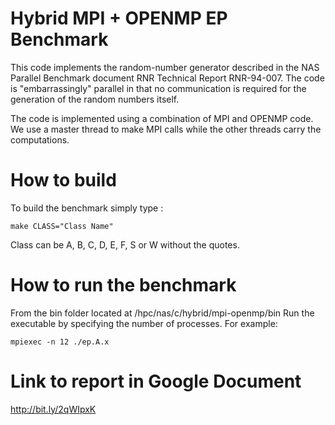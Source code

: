 # Hybrid MPI + OPENMP EP Benchmark

This code implements the random-number generator described in the
NAS Parallel Benchmark document RNR Technical Report RNR-94-007.
The code is "embarrassingly" parallel in that no communication is
required for the generation of the random numbers itself. 

The code is implemented using a combination of MPI and OPENMP code. 
We use a master thread to make MPI calls while the other threads carry the computations. 


# How to build

To build the benchmark simply type :

```
make CLASS="Class Name"
````

Class can be A, B, C, D, E, F, S or W without the quotes.


# How to run the benchmark

From the bin folder located at /hpc/nas/c/hybrid/mpi-openmp/bin
Run the executable by specifying the number of processes. For example:

```
mpiexec -n 12 ./ep.A.x
```

# Link to report in Google Document 
http://bit.ly/2qWIpxK


